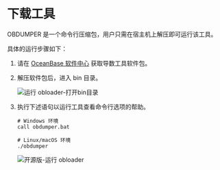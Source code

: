下载工具
================================

OBDUMPER 是一个命令行压缩包，用户只需在宿主机上解压即可运行该工具。

具体的运行步骤如下：

1. 请在 [OceanBase 软件中心](https://open.oceanbase.com/softwareCenter/community) 获取导数工具软件包。
&nbsp; 

2. 解压软件包后，进入 bin 目录。

   ![运行 obloader-打开bin目录](https://obbusiness-private.oss-cn-shanghai.aliyuncs.com/doc/img/obloaderobdumper/%E7%A4%BE%E5%8C%BA%E7%89%88300/obloader.png)
&nbsp;  

3. 执行下述语句以运行工具查看命令行选项的帮助。

   ```shell
   # Windows 环境
   call obdumper.bat 
   
   # Linux/macOS 环境 
   ./obdumper
   ```

   ![开源版-运行 obloader](https://obbusiness-private.oss-cn-shanghai.aliyuncs.com/doc/img/obloaderobdumper/%E7%A4%BE%E5%8C%BA%E7%89%88300/p409211.png)
   